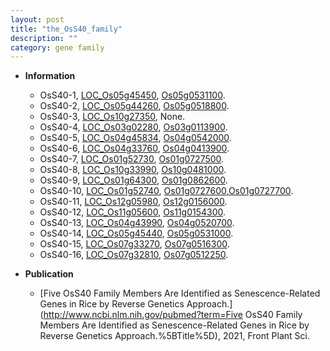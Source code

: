 ```yaml
---
layout: post
title: "the_OsS40_family"
description: ""
category: gene family
---
```


* **Information**  
    + OsS40-1, [LOC_Os05g45450](http://rice.uga.edu/cgi-bin/ORF_infopage.cgi?orf=LOC_Os05g45450), [Os05g0531100](https://rapdb.dna.affrc.go.jp/locus/?name=Os05g0531100).
    + OsS40-2, [LOC_Os05g44260](http://rice.uga.edu/cgi-bin/ORF_infopage.cgi?orf=LOC_Os05g44260), [Os05g0518800](https://rapdb.dna.affrc.go.jp/locus/?name=Os05g0518800).
    + OsS40-3, [LOC_Os10g27350](http://rice.uga.edu/cgi-bin/ORF_infopage.cgi?orf=LOC_Os10g27350), None.
    + OsS40-4, [LOC_Os03g02280](http://rice.uga.edu/cgi-bin/ORF_infopage.cgi?orf=LOC_Os03g02280), [Os03g0113900](https://rapdb.dna.affrc.go.jp/locus/?name=Os03g0113900).
    + OsS40-5, [LOC_Os04g45834](http://rice.uga.edu/cgi-bin/ORF_infopage.cgi?orf=LOC_Os04g45834), [Os04g0542000](https://rapdb.dna.affrc.go.jp/locus/?name=Os04g0542000).
    + OsS40-6, [LOC_Os04g33760](http://rice.uga.edu/cgi-bin/ORF_infopage.cgi?orf=LOC_Os04g33760), [Os04g0413900](https://rapdb.dna.affrc.go.jp/locus/?name=Os04g0413900).
    + OsS40-7, [LOC_Os01g52730](http://rice.uga.edu/cgi-bin/ORF_infopage.cgi?orf=LOC_Os01g52730), [Os01g0727500](https://rapdb.dna.affrc.go.jp/locus/?name=Os01g0727500).
    + OsS40-8, [LOC_Os10g33990](http://rice.uga.edu/cgi-bin/ORF_infopage.cgi?orf=LOC_Os10g33990), [Os10g0481000](https://rapdb.dna.affrc.go.jp/locus/?name=Os10g0481000).
    + OsS40-9, [LOC_Os01g64300](http://rice.uga.edu/cgi-bin/ORF_infopage.cgi?orf=LOC_Os01g64300), [Os01g0862600](https://rapdb.dna.affrc.go.jp/locus/?name=Os01g0862600).
    + OsS40-10, [LOC_Os01g52740](http://rice.uga.edu/cgi-bin/ORF_infopage.cgi?orf=LOC_Os01g52740), [Os01g0727600](https://rapdb.dna.affrc.go.jp/locus/?name=Os01g0727600),[Os01g0727700](https://rapdb.dna.affrc.go.jp/locus/?name=Os01g0727700).
    + OsS40-11, [LOC_Os12g05980](http://rice.uga.edu/cgi-bin/ORF_infopage.cgi?orf=LOC_Os12g05980), [Os12g0156000](https://rapdb.dna.affrc.go.jp/locus/?name=Os12g0156000).
    + OsS40-12, [LOC_Os11g05600](http://rice.uga.edu/cgi-bin/ORF_infopage.cgi?orf=LOC_Os11g05600), [Os11g0154300](https://rapdb.dna.affrc.go.jp/locus/?name=Os11g0154300).
    + OsS40-13, [LOC_Os04g43990](http://rice.uga.edu/cgi-bin/ORF_infopage.cgi?orf=LOC_Os04g43990), [Os04g0520700](https://rapdb.dna.affrc.go.jp/locus/?name=Os04g0520700).
    + OsS40-14, [LOC_Os05g45440](http://rice.uga.edu/cgi-bin/ORF_infopage.cgi?orf=LOC_Os05g45440), [Os05g0531000](https://rapdb.dna.affrc.go.jp/locus/?name=Os05g0531000).
    + OsS40-15, [LOC_Os07g33270](http://rice.uga.edu/cgi-bin/ORF_infopage.cgi?orf=LOC_Os07g33270), [Os07g0516300](https://rapdb.dna.affrc.go.jp/locus/?name=Os07g0516300).
    + OsS40-16, [LOC_Os07g32810](http://rice.uga.edu/cgi-bin/ORF_infopage.cgi?orf=LOC_Os07g32810), [Os07g0512250](https://rapdb.dna.affrc.go.jp/locus/?name=Os07g0512250).

* **Publication**  
    + [Five OsS40 Family Members Are Identified as Senescence-Related Genes in Rice by Reverse Genetics Approach.](http://www.ncbi.nlm.nih.gov/pubmed?term=Five OsS40 Family Members Are Identified as Senescence-Related Genes in Rice by Reverse Genetics Approach.%5BTitle%5D), 2021, Front Plant Sci.


